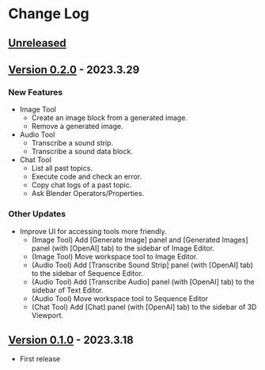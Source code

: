<!-- markdownlint-disable MD024 -->

# Change Log

## [Unreleased](https://github.com/nutti/OpenAI-Bridge/compare/v0.2.0...main)

<!-- markdownlint-disable-next-line MD013 -->
## [Version 0.2.0](https://github.com/nutti/OpenAI-Bridge/compare/v0.1.0...v0.2.0) - 2023.3.29

### New Features

* Image Tool
  * Create an image block from a generated image.
  * Remove a generated image.
* Audio Tool
  * Transcribe a sound strip.
  * Transcribe a sound data block.
* Chat Tool
  * List all past topics.
  * Execute code and check an error.
  * Copy chat logs of a past topic.
  * Ask Blender Operators/Properties.

### Other Updates

* Improve UI for accessing tools more friendly.
  * (Image Tool) Add [Generate Image] panel and [Generated Images] panel (with
    [OpenAI] tab) to the sidebar of Image Editor.
  * (Image Tool) Move workspace tool to Image Editor.
  * (Audio Tool) Add [Transcribe Sound Strip] panel (with [OpenAI] tab) to the
    sidebar of Sequence Editor.
  * (Audio Tool) Add [Transcribe Audio] panel (with [OpenAI] tab) to the
    sidebar of Text Editor.
  * (Audio Tool) Move workspace tool to Sequence Editor
  * (Chat Tool) Add [Chat] panel (with [OpenAI] tab) to the sidebar of
    3D Viewport.

<!-- markdownlint-disable-next-line MD013 -->
## [Version 0.1.0](https://github.com/nutti/OpenAI-Bridge/compare/a8a4c9785ce166a1d77c060ea58b9b45ec4d4355...v0.1.0) - 2023.3.18

* First release
